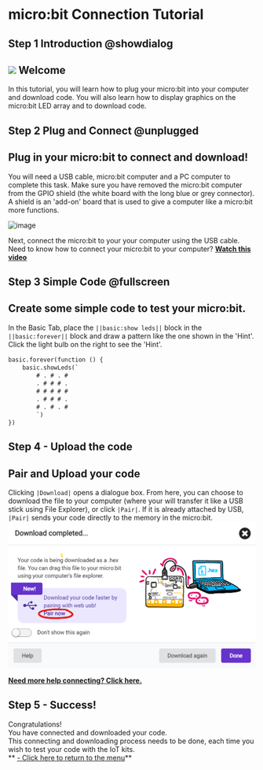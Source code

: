 # micro:bit Connection Tutorial 

<!---Test and Connect Tutorial------------------------------Complete----
-----Connect a micro:bit to a pc, create simple code and download it----
-----Easy--------------------------------------------------------------->

## Step 1 Introduction @showdialog

![](https://raw.githubusercontent.com/EarthEdSTEM/earthed-iot-programs-tutorials/master/Images/General/EarthEd_Horizontal_Logo.png)
Welcome
----------------------------------------------

In this tutorial, you will learn how to plug your micro:bit into your computer and download code. 
You will also learn how to display graphics on the micro:bit LED array and to download code.

## Step 2 Plug and Connect @unplugged
Plug in your micro:bit to connect and download!
-----------------------------------------------

You will need a USB cable, micro:bit computer and a PC computer to complete this task. 
Make sure you have removed the micro:bit computer from the GPIO shield (the white board with the long blue or grey connector).
A shield is an 'add-on' board that is used to give a computer like a micro:bit more functions.

![image](https://raw.githubusercontent.com/EarthEdSTEM/earthed-iot-programs-tutorials/master/Images/General/USB_Connection.png)

Next, connect the micro:bit to your your computer using the USB cable.
Need to know how to connect your micro:bit to your computer? **[Watch this video](https://www.youtube.com/watch?v=qSjMDG84bMY)**<br>

## Step 3 Simple Code @fullscreen
Create some simple code to test your micro:bit.
------------------------------------
In the Basic Tab, place the ``||basic:show leds||`` block in the ``||basic:forever||`` block and draw a pattern like the one shown in the 'Hint'. Click the light bulb on the right to see the 'Hint'.
```blocks
basic.forever(function () {
    basic.showLeds(`
        # . # . #
        . # # # .
        # # # # #
        . # # # .
        # . # . #
        `)
})
```
## Step 4 - Upload the code
Pair and Upload your code
-------------------------
Clicking ``|Download|`` opens a dialogue box. From here, you can choose to download the file to your computer (where your will transfer it like a USB stick using File Explorer), or click ``|Pair|``. If it is already attached by USB, ``|Pair|`` sends your code directly to the memory in the micro:bit.
![image](https://raw.githubusercontent.com/EarthEdSTEM/earthed-iot-programs-tutorials/master/Images/General/PairMicrobit.png)

**[Need more help connecting? Click here.](https://www.youtube.com/watch?v=qSjMDG84bMY)**

## Step 5 - Success!
Congratulations!<br>
You have connected and downloaded your code.<br>
This connecting and downloading process needs to be done, each time you wish to test your code with the IoT kits.<br>
** [- Click here to return to the menu](https://sites.google.com/earthed.vic.edu.au/tutorial-iot/home)**<br>

<script src="https://makecode.com/gh-pages-embed.js" > </script><script>makeCodeRender("{{ site.makecode.home_url }}", "{{ site.github.owner_name }}/{ { site.github.repository_name } } ");</script>
